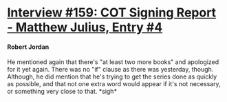 # [Interview #159: COT Signing Report - Matthew Julius, Entry #4](https://www.theoryland.com/intvmain.php?i=159#4)

#### Robert Jordan

He mentioned again that there's "at least two more books" and apologized for it yet again. There was no "if" clause as there was yesterday, though. Although, he did mention that he's trying to get the series done as quickly as possible, and that not one extra word would appear if it's not necessary, or something very close to that. \*sigh\*

